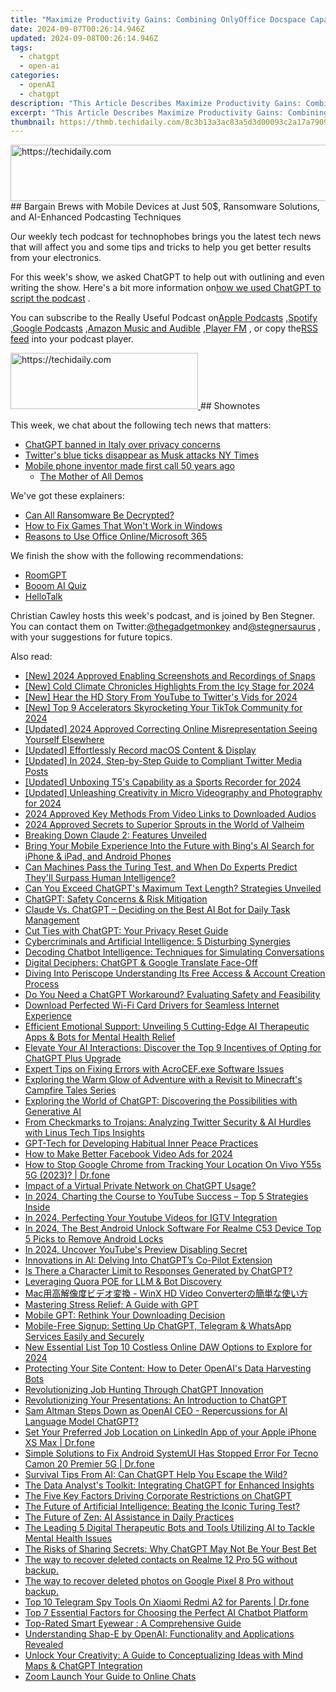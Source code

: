 ```yaml
---
title: "Maximize Productivity Gains: Combining OnlyOffice Docspace Capabilities with ChatGPT AI Assistance"
date: 2024-09-07T00:26:14.946Z
updated: 2024-09-08T00:26:14.946Z
tags:
  - chatgpt
  - open-ai
categories:
  - openAI
  - chatgpt
description: "This Article Describes Maximize Productivity Gains: Combining OnlyOffice Docspace Capabilities with ChatGPT AI Assistance"
excerpt: "This Article Describes Maximize Productivity Gains: Combining OnlyOffice Docspace Capabilities with ChatGPT AI Assistance"
thumbnail: https://thmb.techidaily.com/8c3b13a3ac83a5d3d00093c2a17a7909556b01cc18d6b9abd17e301fcbcbc6e6.jpg
---
```


<!-- affiliate ads begin -->
<a href="https://appsumo.8odi.net/c/5597632/2123730/7443" target="_top" id="2123730">
  <img src="//a.impactradius-go.com/display-ad/7443-2123730" border="0" alt="https://techidaily.com" width="728" height="90"/>
</a>
<img height="0" width="0" src="https://appsumo.8odi.net/i/5597632/2123730/7443" style="position:absolute;visibility:hidden;" border="0" />
<!-- affiliate ads end -->
## Bargain Brews with Mobile Devices at Just 50$, Ransomware Solutions, and AI-Enhanced Podcasting Techniques

 Our weekly tech podcast for technophobes brings you the latest tech news that will affect you and some tips and tricks to help you get better results from your electronics.

 For this week's show, we asked ChatGPT to help out with outlining and even writing the show. Here's a bit more information on[how we used ChatGPT to script the podcast](https://www.makeuseof.com/i-used-chatgpt-to-script-a-podcast-heres-what-happened/) .

 You can subscribe to the Really Useful Podcast on[Apple Podcasts](https://podcasts.apple.com/gb/podcast/the-really-useful-podcast/id1437847131?mt=2) ,[Spotify](https://open.spotify.com/show/283gDxLd6OTNEpRq6tN7ha) ,[Google Podcasts](https://www.google.com/podcasts?feed=aHR0cHM6Ly9hbmNob3IuZm0vcy8zMWJlNDcwL3BvZGNhc3QvcnNz) ,[Amazon Music and Audible](https://music.amazon.co.uk/podcasts/20ab73d4-5da2-46c7-a17f-dc6eb39bdb48/The-Really-Useful-Podcast) ,[Player FM](https://player.fm/series/the-really-useful-podcast-2491856) , or copy the[RSS feed](https://feeds.transistor.fm/the-really-useful-podcast) into your podcast player.

<!-- affiliate ads begin -->
<a href="https://aligracehair.sjv.io/c/5597632/2135414/19272" target="_top" id="2135414">
  <img src="//a.impactradius-go.com/display-ad/19272-2135414" border="0" alt="https://techidaily.com" width="300" height="90"/>
</a>
<img height="0" width="0" src="https://aligracehair.sjv.io/i/5597632/2135414/19272" style="position:absolute;visibility:hidden;" border="0" />
<!-- affiliate ads end -->
## Shownotes

This week, we chat about the following tech news that matters:

* [ChatGPT banned in Italy over privacy concerns](https://www.bbc.co.uk/news/technology-65139406)
* [Twitter's blue ticks disappear as Musk attacks NY Times](https://www.bbc.co.uk/news/technology-65156216)
* [Mobile phone inventor made first call 50 years ago](https://www.bbc.co.uk/news/technology-65112048)  
  * [The Mother of All Demos](https://www.youtube.com/watch?v=B6rKUf9DWRI)

We've got these explainers:

* [Can All Ransomware Be Decrypted?](https://www.makeuseof.com/can-all-ransomware-be-decrypted/)
* [How to Fix Games That Won't Work in Windows](https://www.makeuseof.com/fix-games-not-working-windows/)
* [Reasons to Use Office Online/Microsoft 365](https://www.makeuseof.com/tag/dont-pay-word-5-reasons-use-office-online/)

We finish the show with the following recommendations:

* [RoomGPT](http://https://www.roomgpt.io/)
* [Booom AI Quiz](https://booom.ai/)
* [HelloTalk](https://www.hellotalk.com/?lang=en)

 Christian Cawley hosts this week's podcast, and is joined by Ben Stegner. You can contact them on Twitter:[@thegadgetmonkey](https://twitter.com/thegadgetmonkey) and[@stegnersaurus](https://twitter.com/stegnersaurus) , with your suggestions for future topics.


<ins class="adsbygoogle"
     style="display:block"
     data-ad-format="autorelaxed"
     data-ad-client="ca-pub-7571918770474297"
     data-ad-slot="1223367746"></ins>



<ins class="adsbygoogle"
     style="display:block"
     data-ad-client="ca-pub-7571918770474297"
     data-ad-slot="8358498916"
     data-ad-format="auto"
     data-full-width-responsive="true"></ins>

<span class="atpl-alsoreadstyle">Also read:</span>
<div><ul>
<li><a href="https://snapchat-videos.techidaily.com/new-2024-approved-enabling-screenshots-and-recordings-of-snaps/"><u>[New] 2024 Approved Enabling Screenshots and Recordings of Snaps</u></a></li>
<li><a href="https://fox-info.techidaily.com/new-cold-climate-chronicles-highlights-from-the-icy-stage-for-2024/"><u>[New] Cold Climate Chronicles Highlights From the Icy Stage for 2024</u></a></li>
<li><a href="https://twitter-videos.techidaily.com/new-hear-the-hd-story-from-youtube-to-twitters-vids-for-2024/"><u>[New] Hear the HD Story From YouTube to Twitter's Vids for 2024</u></a></li>
<li><a href="https://tiktok-video-recordings.techidaily.com/new-top-9-accelerators-skyrocketing-your-tiktok-community-for-2024/"><u>[New] Top 9 Accelerators Skyrocketing Your TikTok Community for 2024</u></a></li>
<li><a href="https://facebook-video-content.techidaily.com/updated-2024-approved-correcting-online-misrepresentation-seeing-yourself-elsewhere/"><u>[Updated] 2024 Approved Correcting Online Misrepresentation Seeing Yourself Elsewhere</u></a></li>
<li><a href="https://remote-screen-capture.techidaily.com/updated-effortlessly-record-macos-content-and-display/"><u>[Updated] Effortlessly Record macOS Content & Display</u></a></li>
<li><a href="https://twitter-videos.techidaily.com/updated-in-2024-step-by-step-guide-to-compliant-twitter-media-posts/"><u>[Updated] In 2024, Step-by-Step Guide to Compliant Twitter Media Posts</u></a></li>
<li><a href="https://article-knowledge.techidaily.com/updated-unboxing-t5s-capability-as-a-sports-recorder-for-2024/"><u>[Updated] Unboxing T5's Capability as a Sports Recorder for 2024</u></a></li>
<li><a href="https://article-posts.techidaily.com/updated-unleashing-creativity-in-micro-videography-and-photography-for-2024/"><u>[Updated] Unleashing Creativity in Micro Videography and Photography for 2024</u></a></li>
<li><a href="https://article-tips.techidaily.com/2024-approved-key-methods-from-video-links-to-downloaded-audios/"><u>2024 Approved Key Methods From Video Links to Downloaded Audios</u></a></li>
<li><a href="https://remote-screen-capture.techidaily.com/2024-approved-secrets-to-superior-sprouts-in-the-world-of-valheim/"><u>2024 Approved Secrets to Superior Sprouts in the World of Valheim</u></a></li>
<li><a href="https://tech-haven.techidaily.com/breaking-down-claude-2-features-unveiled/"><u>Breaking Down Claude 2: Features Unveiled</u></a></li>
<li><a href="https://tech-haven.techidaily.com/bring-your-mobile-experience-into-the-future-with-bings-ai-search-for-iphone-and-ipad-and-android-phones/"><u>Bring Your Mobile Experience Into the Future with Bing's AI Search for iPhone & iPad, and Android Phones</u></a></li>
<li><a href="https://tech-haven.techidaily.com/can-machines-pass-the-turing-test-and-when-do-experts-predict-theyll-surpass-human-intelligence/"><u>Can Machines Pass the Turing Test, and When Do Experts Predict They'll Surpass Human Intelligence?</u></a></li>
<li><a href="https://tech-haven.techidaily.com/can-you-exceed-chatgpts-maximum-text-length-strategies-unveiled/"><u>Can You Exceed ChatGPT's Maximum Text Length? Strategies Unveiled</u></a></li>
<li><a href="https://tech-haven.techidaily.com/chatgpt-safety-concerns-and-risk-mitigation/"><u>ChatGPT: Safety Concerns & Risk Mitigation</u></a></li>
<li><a href="https://tech-haven.techidaily.com/claude-vs-chatgpt-deciding-on-the-best-ai-bot-for-daily-task-management/"><u>Claude Vs. ChatGPT – Deciding on the Best AI Bot for Daily Task Management</u></a></li>
<li><a href="https://tech-haven.techidaily.com/cut-ties-with-chatgpt-your-privacy-reset-guide/"><u>Cut Ties with ChatGPT: Your Privacy Reset Guide</u></a></li>
<li><a href="https://tech-haven.techidaily.com/cybercriminals-and-artificial-intelligence-5-disturbing-synergies/"><u>Cybercriminals and Artificial Intelligence: 5 Disturbing Synergies</u></a></li>
<li><a href="https://tech-haven.techidaily.com/decoding-chatbot-intelligence-techniques-for-simulating-conversations/"><u>Decoding Chatbot Intelligence: Techniques for Simulating Conversations</u></a></li>
<li><a href="https://tech-haven.techidaily.com/digital-deciphers-chatgpt-and-google-translate-face-off/"><u>Digital Deciphers: ChatGPT & Google Translate Face-Off</u></a></li>
<li><a href="https://fox-direct.techidaily.com/diving-into-periscope-understanding-its-free-access-and-account-creation-process/"><u>Diving Into Periscope Understanding Its Free Access & Account Creation Process</u></a></li>
<li><a href="https://tech-haven.techidaily.com/do-you-need-a-chatgpt-workaround-evaluating-safety-and-feasibility/"><u>Do You Need a ChatGPT Workaround? Evaluating Safety and Feasibility</u></a></li>
<li><a href="https://tech-haven.techidaily.com/download-perfected-wi-fi-card-drivers-for-seamless-internet-experience/"><u>Download Perfected Wi-Fi Card Drivers for Seamless Internet Experience</u></a></li>
<li><a href="https://tech-haven.techidaily.com/efficient-emotional-support-unveiling-5-cutting-edge-ai-therapeutic-apps-and-bots-for-mental-health-relief/"><u>Efficient Emotional Support: Unveiling 5 Cutting-Edge AI Therapeutic Apps & Bots for Mental Health Relief</u></a></li>
<li><a href="https://tech-haven.techidaily.com/elevate-your-ai-interactions-discover-the-top-9-incentives-of-opting-for-chatgpt-plus-upgrade/"><u>Elevate Your AI Interactions: Discover the Top 9 Incentives of Opting for ChatGPT Plus Upgrade</u></a></li>
<li><a href="https://program-issues.techidaily.com/expert-tips-on-fixing-errors-with-acrocefexe-software-issues/"><u>Expert Tips on Fixing Errors with AcroCEF.exe Software Issues</u></a></li>
<li><a href="https://buynow-help.techidaily.com/exploring-the-warm-glow-of-adventure-with-a-revisit-to-minecrafts-campfire-tales-series/"><u>Exploring the Warm Glow of Adventure with a Revisit to Minecraft's Campfire Tales Series</u></a></li>
<li><a href="https://tech-haven.techidaily.com/exploring-the-world-of-chatgpt-discovering-the-possibilities-with-generative-ai/"><u>Exploring the World of ChatGPT: Discovering the Possibilities with Generative AI</u></a></li>
<li><a href="https://tech-haven.techidaily.com/from-checkmarks-to-trojans-analyzing-twitter-security-and-ai-hurdles-with-linus-tech-tips-insights/"><u>From Checkmarks to Trojans: Analyzing Twitter Security & AI Hurdles with Linus Tech Tips Insights</u></a></li>
<li><a href="https://tech-haven.techidaily.com/gpt-tech-for-developing-habitual-inner-peace-practices/"><u>GPT-Tech for Developing Habitual Inner Peace Practices</u></a></li>
<li><a href="https://facebook-video-content.techidaily.com/how-to-make-better-facebook-video-ads-for-2024/"><u>How to Make Better Facebook Video Ads for 2024</u></a></li>
<li><a href="https://fake-location.techidaily.com/how-to-stop-google-chrome-from-tracking-your-location-on-vivo-y55s-5g-2023-drfone-by-drfone-virtual-android/"><u>How to Stop Google Chrome from Tracking Your Location On Vivo Y55s 5G (2023)? | Dr.fone</u></a></li>
<li><a href="https://tech-haven.techidaily.com/impact-of-a-virtual-private-network-on-chatgpt-usage/"><u>Impact of a Virtual Private Network on ChatGPT Usage?</u></a></li>
<li><a href="https://youtube-clips.techidaily.com/in-2024-charting-the-course-to-youtube-success-top-5-strategies-inside/"><u>In 2024, Charting the Course to YouTube Success – Top 5 Strategies Inside</u></a></li>
<li><a href="https://youtube-webster.techidaily.com/24-perfecting-your-youtube-videos-for-igtv-integration/"><u>In 2024, Perfecting Your Youtube Videos for IGTV Integration</u></a></li>
<li><a href="https://sim-unlock.techidaily.com/in-2024-the-best-android-unlock-software-for-realme-c53-device-top-5-picks-to-remove-android-locks-by-drfone-android/"><u>In 2024, The Best Android Unlock Software For Realme C53 Device Top 5 Picks to Remove Android Locks</u></a></li>
<li><a href="https://some-guidance.techidaily.com/in-2024-uncover-youtubes-preview-disabling-secret/"><u>In 2024, Uncover YouTube's Preview Disabling Secret</u></a></li>
<li><a href="https://tech-haven.techidaily.com/innovations-in-ai-delving-into-chatgpts-co-pilot-extension/"><u>Innovations in AI: Delving Into ChatGPT’s Co-Pilot Extension</u></a></li>
<li><a href="https://tech-haven.techidaily.com/is-there-a-character-limit-to-responses-generated-by-chatgpt/"><u>Is There a Character Limit to Responses Generated by ChatGPT?</u></a></li>
<li><a href="https://tech-haven.techidaily.com/leveraging-quora-poe-for-llm-and-bot-discovery/"><u>Leveraging Quora POE for LLM & Bot Discovery</u></a></li>
<li><a href="https://some-approaches.techidaily.com/mac-winx-hd-video-converter/"><u>Mac用高解像度ビデオ変換 - WinX HD Video Converterの簡単な使い方</u></a></li>
<li><a href="https://tech-haven.techidaily.com/mastering-stress-relief-a-guide-with-gpt/"><u>Mastering Stress Relief: A Guide with GPT</u></a></li>
<li><a href="https://tech-haven.techidaily.com/mobile-gpt-rethink-your-downloading-decision/"><u>Mobile GPT: Rethink Your Downloading Decision</u></a></li>
<li><a href="https://tech-haven.techidaily.com/mobile-free-signup-setting-up-chatgpt-telegram-and-whatsapp-services-easily-and-securely/"><u>Mobile-Free Signup: Setting Up ChatGPT, Telegram & WhatsApp Services Easily and Securely</u></a></li>
<li><a href="https://voice-adjusting.techidaily.com/new-essential-list-top-10-costless-online-daw-options-to-explore-for-2024/"><u>New Essential List Top 10 Costless Online DAW Options to Explore for 2024</u></a></li>
<li><a href="https://tech-haven.techidaily.com/protecting-your-site-content-how-to-deter-openais-data-harvesting-bots/"><u>Protecting Your Site Content: How to Deter OpenAI's Data Harvesting Bots</u></a></li>
<li><a href="https://tech-haven.techidaily.com/revolutionizing-job-hunting-through-chatgpt-innovation/"><u>Revolutionizing Job Hunting Through ChatGPT Innovation</u></a></li>
<li><a href="https://tech-haven.techidaily.com/revolutionizing-your-presentations-an-introduction-to-chatgpt/"><u>Revolutionizing Your Presentations: An Introduction to ChatGPT</u></a></li>
<li><a href="https://tech-haven.techidaily.com/sam-altman-steps-down-as-openai-ceo-repercussions-for-ai-language-model-chatgpt/"><u>Sam Altman Steps Down as OpenAI CEO - Repercussions for AI Language Model ChatGPT?</u></a></li>
<li><a href="https://location-social.techidaily.com/set-your-preferred-job-location-on-linkedin-app-of-your-apple-iphone-xs-max-drfone-by-drfone-virtual-ios/"><u>Set Your Preferred Job Location on LinkedIn App of your Apple iPhone XS Max | Dr.fone</u></a></li>
<li><a href="https://howto.techidaily.com/simple-solutions-to-fix-android-systemui-has-stopped-error-for-tecno-camon-20-premier-5g-drfone-by-drfone-fix-android-problems-fix-android-problems/"><u>Simple Solutions to Fix Android SystemUI Has Stopped Error For Tecno Camon 20 Premier 5G | Dr.fone</u></a></li>
<li><a href="https://tech-haven.techidaily.com/survival-tips-from-ai-can-chatgpt-help-you-escape-the-wild/"><u>Survival Tips From AI: Can ChatGPT Help You Escape the Wild?</u></a></li>
<li><a href="https://tech-haven.techidaily.com/the-data-analysts-toolkit-integrating-chatgpt-for-enhanced-insights/"><u>The Data Analyst's Toolkit: Integrating ChatGPT for Enhanced Insights</u></a></li>
<li><a href="https://tech-haven.techidaily.com/the-five-key-factors-driving-corporate-restrictions-on-chatgpt/"><u>The Five Key Factors Driving Corporate Restrictions on ChatGPT</u></a></li>
<li><a href="https://tech-haven.techidaily.com/the-future-of-artificial-intelligence-beating-the-iconic-turing-test/"><u>The Future of Artificial Intelligence: Beating the Iconic Turing Test?</u></a></li>
<li><a href="https://tech-haven.techidaily.com/the-future-of-zen-ai-assistance-in-daily-practices/"><u>The Future of Zen: AI Assistance in Daily Practices</u></a></li>
<li><a href="https://tech-haven.techidaily.com/the-leading-5-digital-therapeutic-bots-and-tools-utilizing-ai-to-tackle-mental-health-issues/"><u>The Leading 5 Digital Therapeutic Bots and Tools Utilizing AI to Tackle Mental Health Issues</u></a></li>
<li><a href="https://tech-haven.techidaily.com/the-risks-of-sharing-secrets-why-chatgpt-may-not-be-your-best-bet/"><u>The Risks of Sharing Secrets: Why ChatGPT May Not Be Your Best Bet</u></a></li>
<li><a href="https://techidaily.com/the-way-to-recover-deleted-contacts-on-realme-12-pro-5g-without-backup-by-fonelab-android-recover-contacts/"><u>The way to recover deleted contacts on Realme 12 Pro 5G without backup.</u></a></li>
<li><a href="https://techidaily.com/the-way-to-recover-deleted-photos-on-google-pixel-8-pro-without-backup-by-fonelab-android-recover-photos/"><u>The way to recover deleted photos on Google Pixel 8 Pro without backup.</u></a></li>
<li><a href="https://android-location-track.techidaily.com/top-10-telegram-spy-tools-on-xiaomi-redmi-a2-for-parents-drfone-by-drfone-virtual-android/"><u>Top 10 Telegram Spy Tools On Xiaomi Redmi A2 for Parents | Dr.fone</u></a></li>
<li><a href="https://tech-haven.techidaily.com/top-7-essential-factors-for-choosing-the-perfect-ai-chatbot-platform/"><u>Top 7 Essential Factors for Choosing the Perfect AI Chatbot Platform</u></a></li>
<li><a href="https://buynow-reviews.techidaily.com/top-rated-smart-eyewear-a-comprehensive-guide/"><u>Top-Rated Smart Eyewear : A Comprehensive Guide</u></a></li>
<li><a href="https://tech-haven.techidaily.com/understanding-shap-e-by-openai-functionality-and-applications-revealed/"><u>Understanding Shap-E by OpenAI: Functionality and Applications Revealed</u></a></li>
<li><a href="https://tech-haven.techidaily.com/unlock-your-creativity-a-guide-to-conceptualizing-ideas-with-mind-maps-and-chatgpt-integration/"><u>Unlock Your Creativity: A Guide to Conceptualizing Ideas with Mind Maps & ChatGPT Integration</u></a></li>
<li><a href="https://extra-tips.techidaily.com/zoom-launch-your-guide-to-online-chats/"><u>Zoom Launch Your Guide to Online Chats</u></a></li>
</ul></div>
